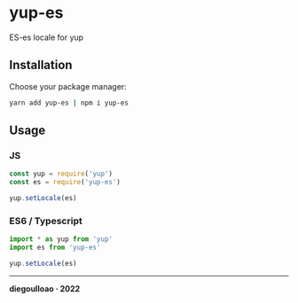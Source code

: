 # yup-es

ES-es locale for yup

## Installation
Choose your package manager:

```bash
yarn add yup-es | npm i yup-es
```

## Usage

### JS
```javascript
const yup = require('yup')
const es = require('yup-es')

yup.setLocale(es)
```

### ES6 / Typescript
```typescript
import * as yup from 'yup'
import es from 'yup-es'

yup.setLocale(es)
```

---
**diegoulloao · 2022**
